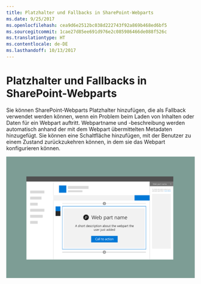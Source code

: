 ```yaml
---
title: Platzhalter und Fallbacks in SharePoint-Webparts
ms.date: 9/25/2017
ms.openlocfilehash: cea9d6e2512bc038d222743f92a869b468ed6bf5
ms.sourcegitcommit: 1cae27d85ee691d976e2c085986466de088f526c
ms.translationtype: HT
ms.contentlocale: de-DE
ms.lasthandoff: 10/13/2017
---
```

# <a name="placeholders-and-fallbacks-in-sharepoint-web-parts"></a>Platzhalter und Fallbacks in SharePoint-Webparts


Sie können SharePoint-Webparts Platzhalter hinzufügen, die als Fallback verwendet werden können, wenn ein Problem beim Laden von Inhalten oder Daten für ein Webpart auftritt. Webpartname und -beschreibung werden automatisch anhand der mit dem Webpart übermittelten Metadaten hinzugefügt. Sie können eine Schaltfläche hinzufügen, mit der Benutzer zu einem Zustand zurückzukehren können, in dem sie das Webpart konfigurieren können.

![Webpart-Platzhalter mit Titel, Beschreibung und Link für Aktionsaufruf](../images/design-placeholders-and-fallbacks.png)
